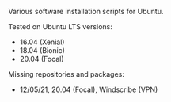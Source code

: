 Various software installation scripts for Ubuntu.

Tested on Ubuntu LTS versions:
- 16.04 (Xenial)
- 18.04 (Bionic)
- 20.04 (Focal)

Missing repositories and packages:
- 12/05/21, 20.04 (Focal), Windscribe (VPN)
